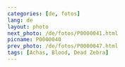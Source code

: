 ```yaml
---
categories: [de, fotos]
lang: de
layout: photo
next_photo: /de/fotos/P0000041.html
picname: P0000040
prev_photo: /de/fotos/P0000047.html
tags: [Achas, Blood, Dead Zebra]
---
```


